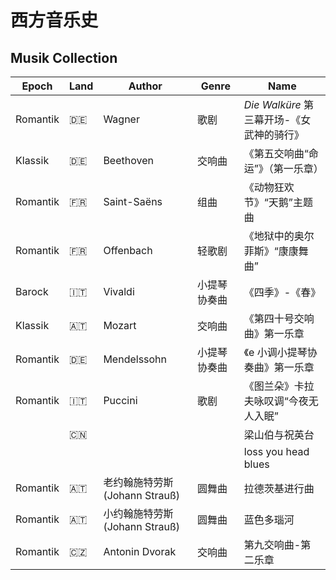 # 西方音乐史

## Musik Collection

| Epoch    | Land      | Author         | Genre        | Name                                      |
| -------- | --------- | -------------- | ------------ | ----------------------------------------- |
| Romantik | :de:      | Wagner         | 歌剧         | _Die Walküre_ 第三幕开场-《女武神的骑行》 |
| Klassik  | :de:      | Beethoven      | 交响曲       | 《第五交响曲“命运”》（第一乐章）          |
| Romantik | :fr:      | Saint-Saëns    | 组曲         | 《动物狂欢节》“天鹅”主题曲                |
| Romantik | :fr:      | Offenbach      | 轻歌剧       | 《地狱中的奥尔菲斯》“康康舞曲”            |
| Barock   | :it:      | Vivaldi        | 小提琴协奏曲 | 《四季》-《春》                           |
| Klassik  | :austria: | Mozart         | 交响曲       | 《第四十号交响曲》第一乐章                |
| Romantik | :de:      | Mendelssohn    | 小提琴协奏曲 | 《e 小调小提琴协奏曲》第一乐章            |
| Romantik | :it:      | Puccini        | 歌剧         | 《图兰朵》卡拉夫咏叹调“今夜无人入眠”      |
|          | :cn:      |                |              | 梁山伯与祝英台                            |
|          |           |                |              | loss you head blues                       |
| Romantik | :austria: | 老约翰施特劳斯 (Johann Strauß) | 圆舞曲       | 拉德茨基进行曲                   |
| Romantik | :austria: | 小约翰施特劳斯 (Johann Strauß) | 圆舞曲       | 蓝色多瑙河                       |
| Romantik | :czech_republic: | Antonin Dvorak | 交响曲       | 第九交响曲-第二乐章                       |